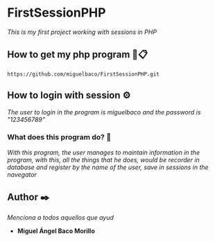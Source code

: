 # FirstSessionPHP

_This is my first project working with sessions in PHP_

## How to get my php program 🚀📋

```
https://github.com/miguelbaco/FirstSessionPHP.git
```

## How to login with session ⚙️

_The user to login in the program is miguelbaco and the password is "123456789"_

### What does this program do? 🔩

_With this program, the user manages to maintain information in the program, with this, all the things that he does, would be recorder in database and register by the name of the user, save in sessions in the navegator_

## Author ✒️

_Menciona a todos aquellos que ayud_

* **Miguel Ángel Baco Morillo**
